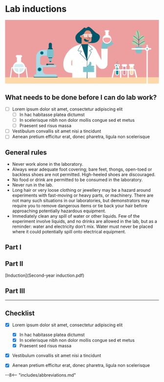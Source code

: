 # Lab inductions

![](header.gif)

## What needs to be done before I can do lab work?

- [ ] Lorem ipsum dolor sit amet, consectetur adipiscing elit
    * [ ] In hac habitasse platea dictumst
    * [ ] In scelerisque nibh non dolor mollis congue sed et metus
    * [ ] Praesent sed risus massa
- [ ] Vestibulum convallis sit amet nisi a tincidunt
- [ ] Aenean pretium efficitur erat, donec pharetra, ligula non scelerisque

## General rules

* Never work alone in the laboratory.
* Always wear adequate foot covering; bare feet, thongs, open-toed or backless shoes are not permitted. High-heeled shoes are discouraged.
* No food or drink are permitted to be consumed in the laboratory.
* Never run in the lab.
* Long hair or very loose clothing or jewellery may be a hazard around experiments with fast-moving or heavy parts, or machinery. There are not many such situations in our laboratories, but demonstrators may require you to remove dangerous items or tie back your hair before approaching potentially hazardous equipment.
* Immediately clean any spill of water or other liquids. Few of the experiment involve liquids, and no drinks are allowed in the lab, but as a reminder: water and electricity don’t mix. Water must never be placed where it could potentially spill onto electrical equipment.

## Part I


## Part II

[Induction](Second-year induction.pdf)

## Part III

---

## Checklist

- [x] Lorem ipsum dolor sit amet, consectetur adipiscing elit
    * [x] In hac habitasse platea dictumst
    * [x] In scelerisque nibh non dolor mollis congue sed et metus
    * [x] Praesent sed risus massa
- [x] Vestibulum convallis sit amet nisi a tincidunt
- [x] Aenean pretium efficitur erat, donec pharetra, ligula non scelerisque


--8<-- "includes/abbreviations.md"
